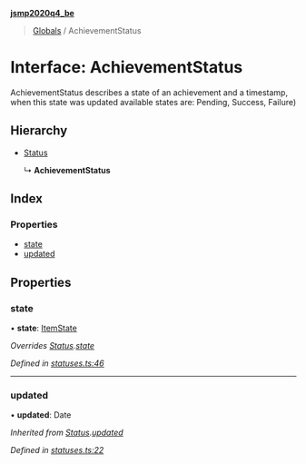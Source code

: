 **[jsmp2020q4_be](../README.md)**

> [Globals](../globals.md) / AchievementStatus

# Interface: AchievementStatus

AchievementStatus describes a state of an achievement and a timestamp, when this state was updated
available states are: Pending, Success, Failure)

## Hierarchy

* [Status](status.md)

  ↳ **AchievementStatus**

## Index

### Properties

* [state](achievementstatus.md#state)
* [updated](achievementstatus.md#updated)

## Properties

### state

•  **state**: [ItemState](../enums/itemstate.md)

*Overrides [Status](status.md).[state](status.md#state)*

*Defined in [statuses.ts:46](https://github.com/melenadesign/jsmp_q42020/blob/7c047bb/JSMPserver/src/statuses.ts#L46)*

___

### updated

•  **updated**: Date

*Inherited from [Status](status.md).[updated](status.md#updated)*

*Defined in [statuses.ts:22](https://github.com/melenadesign/jsmp_q42020/blob/7c047bb/JSMPserver/src/statuses.ts#L22)*

